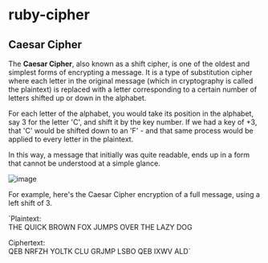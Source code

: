 # ruby-cipher
## Caesar Cipher

The **Caesar Cipher**, also known as a shift cipher, is one of the oldest and simplest forms of encrypting a message. It is a type of substitution cipher where each letter in the original message (which in cryptography is called the plaintext) is replaced with a letter corresponding to a certain number of letters shifted up or down in the alphabet. 

For each letter of the alphabet, you would take its position in the alphabet, say 3 for the letter 'C', and shift it by the key number. If we had a key of +3, that 'C' would be shifted down to an 'F' - and that same process would be applied to every letter in the plaintext.

In this way, a message that initially was quite readable, ends up in a form that cannot be understood at a simple glance. 

![image](https://learncryptography.com/assets/content/images/caesar_cipher.jpg)

For example, here's the Caesar Cipher encryption of a full message, using a left shift of 3. 

`Plaintext:  
THE QUICK BROWN FOX JUMPS OVER THE LAZY DOG  

Ciphertext:  
QEB NRFZH YOLTK CLU GRJMP LSBO QEB IXWV ALD`
